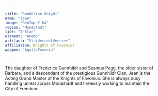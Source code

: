 ```yaml
---

title: "Dandelion Knight"
name: "Jean"
image: "GenImp-Y-HA"
region: "Mondstadt"
tier: "5-Star"
element: "Anemo"
artifact: "ViridescentVenerer"
affiliation: Knights of Favonius
weapon: "AquilaFavonia"

---
```


The daughter of Frederica Gunnhildr and Seamus Pegg, the older sister of Barbara, and a descendant of the prestigious Gunnhildr Clan, Jean is the Acting Grand Master of the Knights of Favonius. She is always busy handling unrest across Mondstadt and tirelessly working to maintain the City of Freedom.

